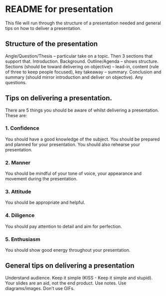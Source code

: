 # README for presentation

This file will run through the structure of a presentation needed and general tips on how to deliver a presentation.

## Structure of the presentation

Angle/Question/Thesis – particular take on a topic. Then 3 sections that support that.
Introduction.
Background.
Outline/Agenda – shows structure.
Sections (should be toward delivering on objective) – lead-in, content (rule of three to keep people focused), key takeaway – summary.
Conclusion and summary (should mirror introduction and deliver on objective).
Any questions.

## Tips on delivering a presentation.

There are 5 things you should be aware of whilst delivering a presentation. These are:

### 1. Confidence

You should have a good knowledge of the subject. You should be prepared and planned for your presentation. You should also rehearse your presentation.

### 2. Manner

You should be mindful of your tone of voice, your appearance and movement during the presentation.

### 3. Attitude

You should be appropriate and helpful.

### 4. Diligence

You should pay attention to detail and aim for perfection.

### 5. Enthusiasm

You should show good energy throughout your presentation.  

## General tips on delivering a presentation

Understand audience.
Keep it simple (KISS - Keep it simple and stupid).
Your slides are an aid, not the end product.
Use notes.
Use diagrams/images. Don’t use GIFs.
